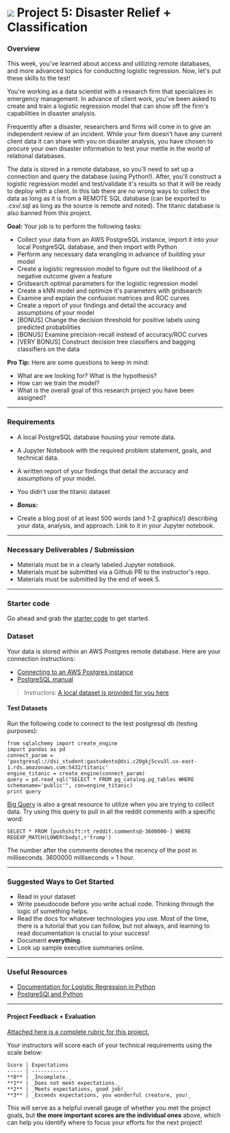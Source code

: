 # ![](https://ga-dash.s3.amazonaws.com/production/assets/logo-9f88ae6c9c3871690e33280fcf557f33.png) Project 5: Disaster Relief + Classification

### Overview

This week, you've learned about access and utilizing remote databases, and more advanced topics for conducting logistic regression. Now, let's put these skills to the test!

You're working as a data scientist with a research firm that specializes in emergency management. In advance of client work, you've been asked to create and train a logistic regression model that can show off the firm's capabilities in disaster analysis.

Frequently after a disaster, researchers and firms will come in to give an independent review of an incident. While your firm doesn't have any current client data it can share with you on disaster analysis, you have chosen to procure your own disaster information to test your mettle in the world of relational databases.

The data is stored in a remote database, so you'll need to set up a connection and query the database (using Python!). After, you'll construct a logistic regression model and test/validate it's results so that it will be ready to deploy with a client. In this lab there are no wrong ways to collect the data as long as it is from a REMOTE SQL database (can be exported to .csv/.sql as long as the source is remote and noted). The titanic database is also banned from this project.

**Goal:** Your job is to perform the following tasks:

- Collect your data from an AWS PostgreSQL instance, import it into your local PostgreSQL database, and then import with Python
- Perform any necessary data wrangling in advance of building your model
- Create a logistic regression model to figure out the likelihood of a negative outcome given a feature
- Gridsearch optimal parameters for the logistic regression model
- Create a kNN model and optimize it's parameters with gridsearch
- Examine and explain the confusion matrices and ROC curves
- Create a report of your findings and detail the accuracy and assumptions of your model
- [BONUS] Change the decision threshold for positive labels using predicted probabilities
- [BONUS] Examine precision-recall instead of accuracy/ROC curves
- [VERY BONUS] Construct decision tree classifiers and bagging classifiers on the data

**Pro Tip:** Here are some questions to keep in mind:

- What are we looking for? What is the hypothesis?
- How can we train the model?
- What is the overall goal of this research project you have been assigned?

---

### Requirements

- A local PostgreSQL database housing your remote data.
- A Jupyter Notebook with the required problem statement, goals, and technical data.
- A written report of your findings that detail the accuracy and assumptions of your model.
- You didn't use the titanic dataset

- ***Bonus:***
- Create a blog post of at least 500 words (and 1-2 graphics!) describing your data, analysis, and approach. Link to it in your Jupyter notebook.

---

### Necessary Deliverables / Submission

- Materials must be in a clearly labeled Jupyter notebook.
- Materials must be submitted via a Github PR to the instructor's repo.
- Materials must be submitted by the end of week 5.

---

### Starter code

Go ahead and grab the [starter code](./code/starter-code/starter-code.ipynb) to get started.


### Dataset

Your data is stored within an AWS Postgres remote database. Here are your connection instructions:

- [Connecting to an AWS Postgres instance](http://docs.aws.amazon.com/AmazonRDS/latest/UserGuide/USER_ConnectToPostgreSQLInstance.htm)
- [PostgreSQL manual](http://www.postgresql.org/docs/manuals/)

> Instructors: [A local dataset is provided for you here](./assets/data/)

#### Test Datasets

Run the following code to connect to the test postgresql db (testing purposes):

    from sqlalchemy import create_engine
    import pandas as pd
    connect_param = 'postgresql://dsi_student:gastudents@dsi.c20gkj5cvu3l.us-east-1.rds.amazonaws.com:5432/titanic'
    engine_titanic = create_engine(connect_param)
    query = pd.read_sql("SELECT * FROM pg_catalog.pg_tables WHERE schemaname='public'", con=engine_titanic)
    print query

[Big Query](https://bigquery.cloud.google.com) is also a great resource to utilize when you are trying to collect data. Try using this query to pull in all the reddit comments with a specific word:

    SELECT * FROM [pushshift:rt_reddit.comments@-3600000-] WHERE REGEXP_MATCH(LOWER(body),r'trump')

The number after the comments denotes the recency of the post in milliseconds. 3600000 milliseconds = 1 hour.

---

### Suggested Ways to Get Started

- Read in your dataset
- Write pseudocode before you write actual code. Thinking through the logic of something helps.  
- Read the docs for whatever technologies you use. Most of the time, there is a tutorial that you can follow, but not always, and learning to read documentation is crucial to your success!
- Document **everything**.
- Look up sample executive summaries online.

---

### Useful Resources

- [Documentation for Logistic Regression in Python](http://scikit-learn.org/stable/modules/generated/sklearn.linear_model.LogisticRegression.html)
- [PostgreSQl and Python](https://wiki.postgresql.org/wiki/Psycopg2_Tutorial)

---

#### Project Feedback + Evaluation

[Attached here is a complete rubric for this project.](./project-05-rubric.md)

Your instructors will score each of your technical requirements using the scale below:

    Score | Expectations
    ----- | ------------
    **0** | _Incomplete._
    **1** | _Does not meet expectations._
    **2** | _Meets expectations, good job!_
    **3** | _Exceeds expectations, you wonderful creature, you!_

 This will serve as a helpful overall gauge of whether you met the project goals, but __the more important scores are the individual ones__ above, which can help you identify where to focus your efforts for the next project!
